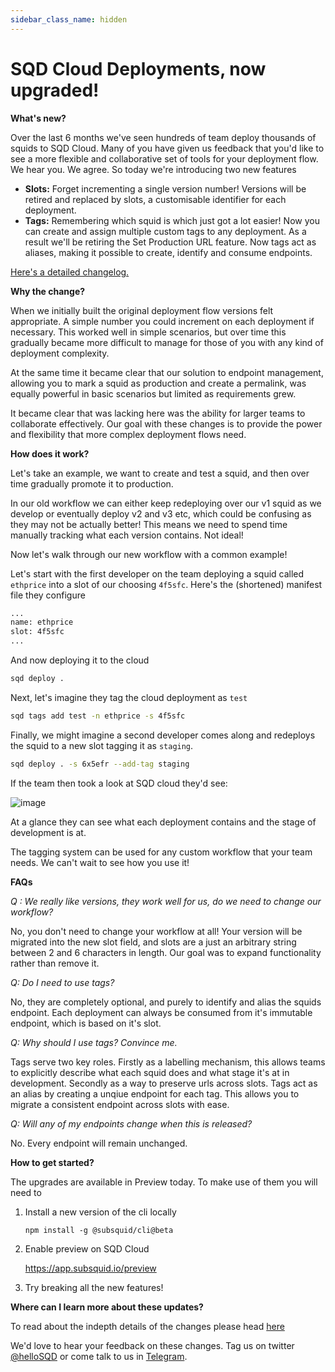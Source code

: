 ```yaml
---
sidebar_class_name: hidden
---
```


# SQD Cloud Deployments, now upgraded!

**What's new?**

Over the last 6 months we've seen hundreds of team deploy thousands of squids to SQD Cloud. Many of you have given us feedback that you'd like to see a more flexible and collaborative set of tools for your deployment flow. We hear you. We agree. So today we're introducing two new features 

* **Slots:** Forget incrementing a single version number! Versions will be retired and replaced by slots, a customisable identifier for each deployment.
* **Tags:** Remembering which squid is which just got a lot easier! Now you can create and assign multiple custom tags to any deployment. As a result we'll be retiring the Set Production URL feature. Now tags act as aliases, making it possible to create, identify and consume endpoints.

[Here's a detailed changelog.](/deployments-two-changelog)

**Why the change?**

When we initially built the original deployment flow versions felt appropriate. A simple number you could increment on each deployment if necessary. This worked well in simple scenarios, but over time this gradually became more difficult to manage for those of you with any kind of deployment complexity.

At the same time it became clear that our solution to endpoint management, allowing you to mark a squid as production and create a permalink, was equally powerful in basic scenarios but limited as requirements grew.

It became clear that was lacking here was the ability for larger teams to collaborate effectively. Our goal with these changes is to provide the power and flexibility that more complex deployment flows need.

**How does it work?**

Let's take an example, we want to create and test a squid, and then over time gradually promote it to production.

In our old workflow we can either keep redeploying over our v1 squid as we develop or eventually deploy v2 and v3 etc, which could be confusing as they may not be actually better! This means we need to spend time manually tracking what each version contains. Not ideal!

Now let's walk through our new workflow with a common example!

Let's start with the first developer on the team deploying a squid called `ethprice` into a slot of our choosing `4f5sfc`. Here's the (shortened) manifest file they configure

```bash
...
name: ethprice
slot: 4f5sfc
...
```

And now deploying it to the cloud

```bash
sqd deploy .
```

Next, let's imagine they tag the cloud deployment as `test`

```bash
sqd tags add test -n ethprice -s 4f5sfc
```

Finally, we might imagine a second developer comes along and redeploys the squid to a new slot tagging it as `staging`.

```bash
sqd deploy . -s 6x5efr --add-tag staging
```

If the team then took a look at SQD cloud they'd see:

![image](https://gist.github.com/user-attachments/assets/35fbee5a-b6fb-49f8-805a-4d91a7820fab)

At a glance they can see what each deployment contains and the stage of development is at.

The tagging system can be used for any custom workflow that your team needs. We can't wait to see how you use it!

**FAQs**

_Q : We really like versions, they work well for us, do we need to change our workflow?_

No, you don't need to change your workflow at all! Your version will be migrated into the new slot field, and slots are a just an arbitrary string between 2 and 6 characters in length. Our goal was to expand functionality rather than remove it.

_Q: Do I need to use tags?_

No, they are completely optional, and purely to identify and alias the squids endpoint. Each deployment can always be consumed from it's immutable endpoint, which is based on it's slot. 

*Q: Why should I use tags? Convince me.*

Tags serve two key roles. Firstly as a labelling mechanism, this allows teams to explicitly describe what each squid does and what stage it's at in development. Secondly as a way to preserve urls across slots. Tags act as an alias by creating a unqiue endpoint for each tag. This allows you to migrate a consistent endpoint across slots with ease.

_Q: Will any of my endpoints change when this is released?_

No. Every endpoint will remain unchanged.

**How to get started?**

The upgrades are available in Preview today. To make use of them you will need to

1. Install a new version of the cli locally

    ```npm install -g @subsquid/cli@beta```

2. Enable preview on SQD Cloud

    https://app.subsquid.io/preview

3. Try breaking all the new features!

**Where can I learn more about these updates?**

To read about the indepth details of the changes please head [here](https://docs.sqd.dev/deployments-two-release-notes/)

We'd love to hear your feedback on these changes. Tag us on twitter [@helloSQD](https://x.com/helloSQD) or come talk to us in [Telegram](https://t.me/HydraDevs).
